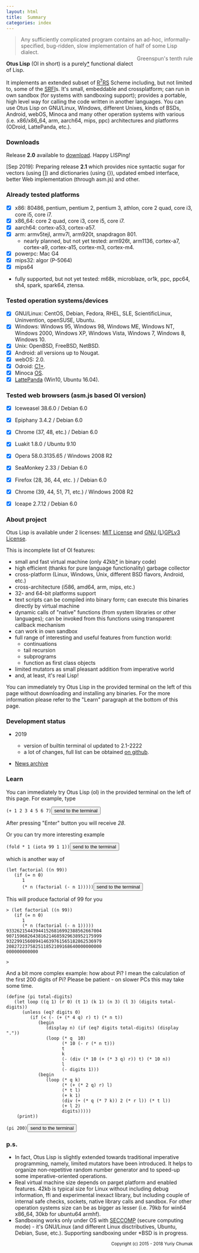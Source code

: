 ```yaml
---
layout: html
title:  Summary
categories: index
---
```

> Any sufficiently complicated program contains an ad-hoc, informally-specified, bug-ridden, slow implementation of half of some Lisp dialect.
> <br/> <span style="float: right;">Greenspun's tenth rule</span>


**Otus Lisp** (Ol in short) is a purely[\*](#pure) functional dialect of Lisp.

It implements an extended subset of [R<sup>7</sup>RS](https://www.r7rs.org) Scheme including, but not limited to, some of the [SRFI](http://srfi.schemers.org/)s. It's small, embeddable and crossplatform; can run in own sandbox (for systems with sandboxing support); provides a portable, high level way for calling the code written in another languages. You can use Otus Lisp on GNU/Linux, Windows, different Unixes, kinds of BSDs, Android, webOS, Minoca and many other operation systems with various (i.e. x86/x86_64, arm, aarch64, mips, ppc) architectures and platforms (ODroid, LattePanda, etc.).


### Downloads
Release **2.0** available to [download](https://github.com/yuriy-chumak/ol/releases). Happy LISPing!

[Sep 2019]: Preparing release **2.1** which provides nice syntactic sugar for vectors (using []) and dictionaries (using {}), updated embed interface, better Web implementation (through asm.js) and other.


### Already tested platforms
- [x] x86: 80486, pentium, pentium 2, pentium 3, athlon, core 2 quad, core i3, core i5, core i7.
- [x] x86_64: core 2 quad, core i3, core i5, core i7.
- [x] aarch64: cortex-a53, cortex-a57.
- [x] arm: armv5tejl, armv7l, arm920t, snapdragon 801.
  - nearly planned, but not yet tested: arm926t, arm1136, cortex-a7, cortex-a9, cortex-a15, cortex-m3, cortex-m4.
- [x] powerpc: Mac G4
- [x] mips32: algor (P-5064)
- [x] mips64
- fully supported, but not yet tested: m68k, microblaze, or1k, ppc, ppc64, sh4, spark, spark64, ztensa.

### Tested operation systems/devices
- [x] GNU/Linux: CentOS, Debian, Fedora, RHEL, SLE, ScientificLinux, Uninvention, openSUSE, Ubuntu.
- [x] Windows: Windows 95, Windows 98, Windows ME, Windows NT, Windows 2000, Windows XP, Windows Vista, Windows 7, Windows 8, Windows 10.
- [x] Unix: OpenBSD, FreeBSD, NetBSD.
- [x] Android: all versions up to Nougat.
- [x] webOS: 2.0.
- [x] Odroid: [C1+](https://www.hardkernel.com/main/products/prdt_info.php?g_code=G143703355573).
- [x] Minoca [OS](https://www.minocacorp.com/product/).
- [x] [LattePanda](https://www.lattepanda.com/) (Win10, Ubuntu 16.04).

### Tested web browsers (asm.js based Ol version)
- [x] Iceweasel 38.6.0 / Debian 6.0
- [x] Epiphany 3.4.2 / Debian 6.0
- [x] Chrome (37, 48, etc.) / Debian 6.0
- [x] Luakit 1.8.0 / Ubuntu 9.10
- [x] Opera 58.0.3135.65 / Windows 2008 R2
- [x] SeaMonkey 2.33 / Debian 6.0
- [x] Firefox (28, 36, 44, etc. ) / Debian 6.0
- [x] Chrome (39, 44, 51, 71, etc.) / Windows 2008 R2
- [x] Iceape 2.7.12 / Debian 6.0


### About project
Otus Lisp is available under 2 licenses:
[MIT License](https://github.com/yuriy-chumak/ol/blob/master/LICENSE) and
[GNU ](https://github.com/yuriy-chumak/ol/blob/master/COPYING)([L](https://github.com/yuriy-chumak/ol/blob/master/COPYING.LESSER))[GPLv3 License](https://github.com/yuriy-chumak/ol/blob/master/COPYING).

This is incomplete list of Ol features:

* small and fast virtual machine (only 42kb[\*](#42kb) in binary code)
* high efficient (thanks for pure language functionality) garbage collector
* cross-platform (Linux, Windows, Unix, different BSD flavors, Android, etc.)
* cross-architecture (i586, amd64, arm, mips, etc.)
* 32- and 64-bit platforms support
* text scripts can be compiled into binary form; can execute this binaries directly by virtual machine
* dynamic calls of "native" functions (from system libraries or other languages); can be invoked from this functions using transparent callback mechanism
* can work in own sandbox
* full range of interesting and useful features from function world:
  * continuations
  * tail recursion
  * subprograms
  * function as first class objects
* limited mutators as small pleasant addition from imperative world
* and, at least, it's real Lisp!

You can immediately try Otus Lisp in the provided terminal on the left of this page without downloading and installing any binaries. For the more information please refer to the "Learn" paragraph at the bottom of this page.


### Development status <a name="news"></a>
* 2019
  * version of builtin terminal ol updated to 2.1-2222
  * a lot of changes, full list can be obtained [on github](https://github.com/yuriy-chumak/ol/commits/master).

* [News archive](?en/news)


### Learn

   You can immediately try Otus Lisp (ol) in the provided terminal on the left of this page. For example, type
<pre><code id="sample1" data-language="ol">(+ 1 2 3 4 5 6 7)</code><button class="doit" onclick="doit(sample1.textContent)">send to the terminal</button></pre>
   After pressing "Enter" button you will receive *28*.

   Or you can try more interesting example
<pre><code id="sample2" data-language="ol">(fold * 1 (iota 99 1 1))</code><button class="doit" onclick="doit(sample2.textContent)">send to the terminal</button></pre>
which is another way of
<pre><code id="sample3" data-language="ol">(let factorial ((n 99))
   (if (= n 0)
      1
      (* n (factorial (- n 1)))))</code><button class="doit" onclick="doit(sample3.textContent)">send to the terminal</button></pre>

   This will produce factorial of 99 for you
<pre><code>> (let factorial ((n 99))
   (if (= n 0)
      1
      (* n (factorial (- n 1)))))
933262154439441526816992388562667004
907159682643816214685929638952175999
932299156089414639761565182862536979
208272237582511852109168640000000000
000000000000

>
</code></pre>

   And a bit more complex example: how about Pi? I mean the calculation of the first 200 digits of Pi?
   Please be patient - on slower PCs this may take some time.
<pre><code id="samplePi" data-language="ol">(define (pi total-digits)
   (let loop ((q 1) (r 0) (t 1) (k 1) (n 3) (l 3) (digits total-digits))
      (unless (eq? digits 0)
         (if (< (- (+ (* 4 q) r) t) (* n t))
            (begin
               (display n) (if (eq? digits total-digits) (display "."))
               (loop (* q  10)
                     (* 10 (- r (* n t)))
                     t
                     k
                     (- (div (* 10 (+ (* 3 q) r)) t) (* 10 n))
                     l
                     (- digits 1)))
            (begin
               (loop (* q k)
                     (* (+ (* 2 q) r) l)
                     (* t l)
                     (+ k 1)
                     (div (+ (* q (* 7 k)) 2 (* r l)) (* t l))
                     (+ l 2)
                     digits)))))
    (print))

(pi 200)</code><button class="doit" onclick="doit(samplePi.textContent)">send to the terminal</button></pre>


### p.s.

* <a name="pure"></a>In fact, Otus Lisp is slightly extended towards traditional imperative programming, namely, limited mutators have been introduced. It helps to organize non-repetitive random number generator and to speed-up some imperative-oriented operations.
* <a name="42kb"></a>Real virtual machine size depends on parget platform and enabled features. 42kb is typical size for Linux without including debug information, ffi and experimental inexact library, but including couple of internal safe checks, sockets, native library calls and sandbox. For other operation systems size can be as bigger as lesser (i.e. 79kb for win64 x86_64, 30kb for ubuntu64 armhf).
* <a name="sandbox"></a>Sandboxing works only under OS with [SECCOMP](https://en.wikipedia.org/wiki/Seccomp) (secure computing mode) - it's GNU/Linux (and different Linux disctributives, Ubuntu, Debian, Suse, etc.). Supporting sandboxing under *BSD is in progress.

<small style="float: right">Copyright (c) 2015 - 2018 Yuriy Chumak</small>
